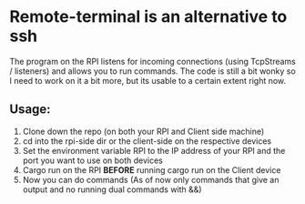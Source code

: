 # Remote-terminal is an alternative to ssh

The program on the RPI listens for incoming connections (using TcpStreams / listeners) and allows you to run commands. The code is still a bit wonky so I need to work on it a bit more, but its usable to a certain extent right now.

## Usage:
1. Clone down the repo (on both your RPI and Client side machine)
1. cd into the rpi-side dir or the client-side on the respective devices
1. Set the environment variable RPI to the IP address of your RPI and the port you want to use on both devices
1. Cargo run on the RPI **BEFORE** running cargo run on the Client device
1. Now you can do commands (As of now only commands that give an output and no running dual commands with &&)
